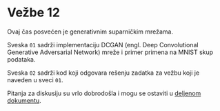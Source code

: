 # Vežbe 12

Ovaj čas posvećen je generativnim suparničkim mrežama. 

Sveska `01` sadrži implementaciju DCGAN (engl. Deep Convolutional Generative Adversarial Network) mreže i primer primena na MNIST skup podataka. 

Sveska `02` sadrži kod koji odgovara rešenju zadatka za vežbu koji je naveden u sveci `01`. 

Pitanja za diskusiju su vrlo dobrodošla i mogu se ostaviti u [deljenom dokumentu](https://docs.google.com/document/d/1lJX3Q6ycAXMLgGagqKnWTR4SQoKGhCodrH8cCgL58Ws/edit?usp=sharing).

